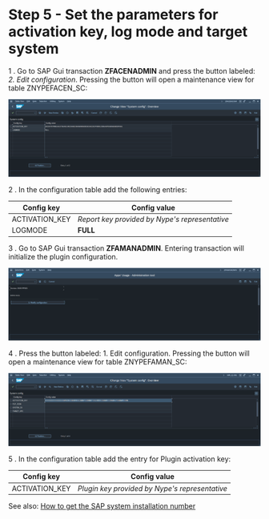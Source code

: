 # Step 5 - Set the parameters for activation key, log mode and target system

1 . Go to SAP Gui transaction **ZFACENADMIN** and press the button labeled: *2. Edit configuration*. Pressing the button will open a maintenance view for table ZNYPEFACEN_SC:

[![](res/fa-conf.png)](res/fa-conf.png)

2 . In the configuration table add the following entries:

|Config key|Config value|
|--|--|
|ACTIVATION_KEY|*Report key provided by Nype's representative*|
| LOGMODE                      | **FULL** |

3 . Go to SAP Gui transaction **ZFAMANADMIN**. Entering transaction will initialize the plugin configuration.

[![](res/faman-conf.png)](res/faman-conf.png)

4 . Press the button labeled: 1. Edit configuration. Pressing the button will open a maintenance view for table ZNYPEFAMAN_SC:

[![](res/faman-conf-tab.png)](res/faman-conf-tab.png)

5 . In the configuration table add the entry for Plugin activation key:

|Config key|Config value|
|--|--|
|ACTIVATION_KEY|*Plugin key provided by Nype's representative*|

See also: [How to get the SAP system installation number](installation-number.md)